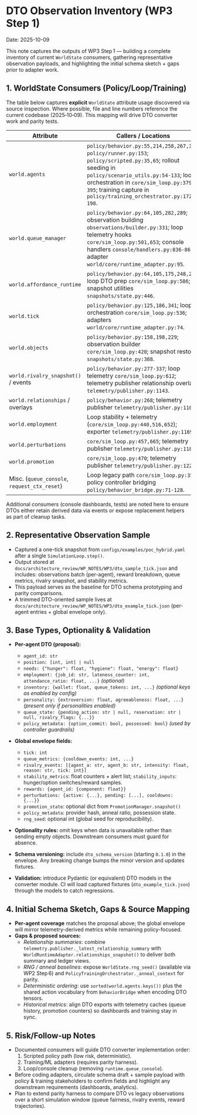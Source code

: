 # DTO Observation Inventory (WP3 Step 1)

Date: 2025-10-09

This note captures the outputs of WP3 Step 1 — building a complete inventory of
current `WorldState` consumers, gathering representative observation payloads, and
highlighting the initial schema sketch + gaps prior to adapter work.

## 1. WorldState Consumers (Policy/Loop/Training)

The table below captures **explicit** `WorldState` attribute usage discovered via
source inspection. Where possible, file and line numbers reference the current
codebase (2025‑10‑09). This mapping will drive DTO converter work and parity
tests.

| Attribute | Callers / Locations |
|-----------|---------------------|
| `world.agents` | `policy/behavior.py:55,214,258,267,378`; `policy/runner.py:153`; `policy/scripted.py:35,65`; rollout seeding in `policy/scenario_utils.py:54-133`; loop orchestration in `core/sim_loop.py:379-395`; training capture in `policy/training_orchestrator.py:172-198`. |
| `world.queue_manager` | `policy/behavior.py:64,105,282,289`; observation building `observations/builder.py:331`; loop telemetry hooks `core/sim_loop.py:501,653`; console handlers `console/handlers.py:836-861`; adapter `world/core/runtime_adapter.py:95`. |
| `world.affordance_runtime` | `policy/behavior.py:64,105,175,248,282`; loop DTO prep `core/sim_loop.py:586`; snapshot utilities `snapshots/state.py:446`. |
| `world.tick` | `policy/behavior.py:125,186,341`; loop orchestration `core/sim_loop.py:536`; adapters `world/core/runtime_adapter.py:74`. |
| `world.objects` | `policy/behavior.py:158,198,229`; observation builder `core/sim_loop.py:420`; snapshot restore `snapshots/state.py:388`. |
| `world.rivalry_snapshot()` / events | `policy/behavior.py:277-337`; loop telemetry `core/sim_loop.py:612`; telemetry publisher relationship overlays `telemetry/publisher.py:1143`. |
| `world.relationships` / overlays | `policy/behavior.py:268`; telemetry publisher `telemetry/publisher.py:1102`. |
| `world.employment` | Loop stability + telemetry (`core/sim_loop.py:440,516,652`); exporter `telemetry/publisher.py:1169`. |
| `world.perturbations` | `core/sim_loop.py:457,665`; telemetry publisher `telemetry/publisher.py:1184`. |
| `world.promotion` | `core/sim_loop.py:470`; telemetry publisher `telemetry/publisher.py:1220`. |
| Misc. (`queue_console`, `request_ctx_reset`) | Loop legacy path `core/sim_loop.py:359`; policy controller bridging `policy/behavior_bridge.py:71-128`. |

Additional consumers (console dashboards, tests) are noted here to ensure DTOs
either retain derived data via events or expose replacement helpers as part of
cleanup tasks.

## 2. Representative Observation Sample

- Captured a one-tick snapshot from `configs/examples/poc_hybrid.yaml` after a
  single `SimulationLoop.step()`.
- Output stored at
  `docs/architecture_review/WP_NOTES/WP3/dto_sample_tick.json` and includes:
  observations batch (per-agent), reward breakdown, queue metrics,
  rivalry snapshot, and stability metrics.
- This payload serves as the baseline for DTO schema prototyping and parity
  comparisons.
- A trimmed DTO-oriented sample lives at
  `docs/architecture_review/WP_NOTES/WP3/dto_example_tick.json` (per-agent
  entries + global envelope only).

## 3. Base Types, Optionality & Validation

- **Per-agent DTO (proposal):**
  - `agent_id: str`
  - `position: [int, int] | null`
  - `needs: {"hunger": float, "hygiene": float, "energy": float}`
  - `employment: {job_id: str, lateness_counter: int, attendance_ratio: float, ...}` *(optional)*
  - `inventory: {wallet: float, queue_tokens: int, ...}` *(optional keys as enabled by config)*
  - `personality: {extroversion: float, agreeableness: float, ...}` *(present only if personalities enabled)*
  - `queue_state: {pending_action: str | null, reservation: str | null, rivalry_flags: {...}}`
  - `policy_metadata: {option_commit: bool, possessed: bool}` *(used by controller guardrails)*

- **Global envelope fields:**
  - `tick: int`
  - `queue_metrics: {cooldown_events: int, ...}`
  - `rivalry_events: [{agent_a: str, agent_b: str, intensity: float, reason: str, tick: int}]`
  - `stability_metrics`: float counters + alert list; `stability_inputs`: hunger/option switches/reward samples.
  - `rewards: {agent_id: {component: float}}`
  - `perturbations: {active: {...}, pending: [...], cooldowns: {...}}`
  - `promotion_state`: optional dict from `PromotionManager.snapshot()`
  - `policy_metadata`: provider hash, anneal ratio, possession state.
  - `rng_seed`: optional int (global seed for reproducibility).

- **Optionality rules:** omit keys when data is unavailable rather than sending
  empty objects. Downstream consumers must guard for absence.
- **Schema versioning:** include `dto_schema_version` (starting `0.1.0`) in the
  envelope. Any breaking change bumps the minor version and updates fixtures.
- **Validation:** introduce Pydantic (or equivalent) DTO models in the converter
  module. CI will load captured fixtures (`dto_example_tick.json`) through the
  models to catch regressions.

## 4. Initial Schema Sketch, Gaps & Source Mapping

- **Per-agent coverage** matches the proposal above; the global envelope will
  mirror telemetry-derived metrics while remaining policy-focused.
- **Gaps & proposed sources:**
  - *Relationship summaries*: combine `telemetry.publisher._latest_relationship_summary`
    with `WorldRuntimeAdapter.relationships_snapshot()` to deliver both summary
    and ledger views.
  - *RNG / anneal baselines*: expose `WorldState.rng_seed()` (available via
    WP2 Step 6) and `PolicyTrainingOrchestrator._anneal_context` for parity.
  - *Deterministic ordering*: use `sorted(world.agents.keys())` plus the shared
    action vocabulary from `BehaviorBridge` when encoding DTO tensors.
  - *Historical metrics*: align DTO exports with telemetry caches (queue
    history, promotion counters) so dashboards and training stay in sync.

## 5. Risk/Follow-up Notes

- Documented consumers will guide DTO converter implementation order:
  1. Scripted policy path (low risk, deterministic).
  2. Training/ML adapters (requires parity harness).
  3. Loop/console cleanup (removing `runtime.queue_console`).
- Before coding adapters, circulate schema draft + sample payload with policy &
  training stakeholders to confirm fields and highlight any downstream
  requirements (dashboards, analytics).
- Plan to extend parity harness to compare DTO vs legacy observations over a
  short simulation window (queue fairness, rivalry events, reward trajectories).
